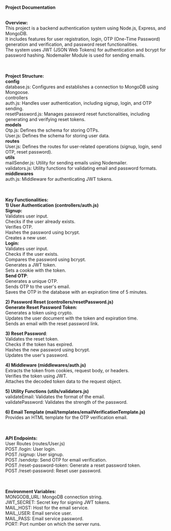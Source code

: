 **Project Documentation**
<br><br>

**Overview:**
<br>
This project is a backend authentication system using Node.js, Express, and MongoDB.<br>
It includes features for user registration, login, OTP (One-Time Password) generation and verification, and password reset functionalities.<br>
The system uses JWT (JSON Web Tokens) for authentication and bcrypt for password hashing. Nodemailer Module is used for sending emails.<br><br><br>


**Project Structure:**
<br>
**config**
<br>
database.js: Configures and establishes a connection to MongoDB using Mongoose.<br>
controllers<br>
auth.js: Handles user authentication, including signup, login, and OTP sending.<br>
resetPassword.js: Manages password reset functionalities, including generating and verifying reset tokens.<br>
**models**
<br>
Otp.js: Defines the schema for storing OTPs.<br>
User.js: Defines the schema for storing user data.<br>
**routes**
<br>
User.js: Defines the routes for user-related operations (signup, login, send OTP, reset password).<br>
**utils**
<br>
mailSender.js: Utility for sending emails using Nodemailer. <br>
validators.js: Utility functions for validating email and password formats.<br>
**middlewares**
<br>
auth.js: Middleware for authenticating JWT tokens. <br><br><br>



**Key Functionalities:**
<br>
**1) User Authentication (controllers/auth.js)**
<br>
**Signup:**
<br>
Validates user input.<br>
Checks if the user already exists.<br>
Verifies OTP.<br>
Hashes the password using bcrypt.<br>
Creates a new user.<br>
**Login:**
<br>
Validates user input.<br>
Checks if the user exists.<br>
Compares the password using bcrypt. <br>
Generates a JWT token.<br>
Sets a cookie with the token.<br>
**Send OTP**:
<br>
Generates a unique OTP.<br>
Sends OTP to the user's email.<br>
Saves the OTP in the database with an expiration time of 5 minutes.<br>

**2) Password Reset (controllers/resetPassword.js)**
<br>
**Generate Reset Password Token:**
<br>
Generates a token using crypto.<br>
Updates the user document with the token and expiration time.<br>
Sends an email with the reset password link.<br>

**3) Reset Password**:
<br>
Validates the reset token.<br>
Checks if the token has expired.<br>
Hashes the new password using bcrypt.<br>
Updates the user's password.<br>

**4) Middleware (middlewares/auth.js)**
<br>
Extracts the token from cookies, request body, or headers.<br>
Verifies the token using JWT.<br>
Attaches the decoded token data to the request object.
<br>

**5) Utility Functions (utils/validators.js)** 
<br>
validateEmail: Validates the format of the email. <br>
validatePassword: Validates the strength of the password.<br>

**6) Email Template (mail/templates/emailVerificationTemplate.js)**
<br>
Provides an HTML template for the OTP verification email.<br><br><br>



**API Endpoints:**
<br>
User Routes (routes/User.js)<br>
POST /login: User login.<br>
POST /signup: User signup.<br>
POST /sendotp: Send OTP for email verification.<br>
POST /reset-password-token: Generate a reset password token.<br>
POST /reset-password: Reset user password.<br><br><br>


**Environment Variables:**
<br>
MONGODB_URL: MongoDB connection string.<br>
JWT_SECRET: Secret key for signing JWT tokens.<br>
MAIL_HOST: Host for the email service.<br>
MAIL_USER: Email service user.<br>
MAIL_PASS: Email service password.<br>
PORT: Port number on which the server runs.<br>

